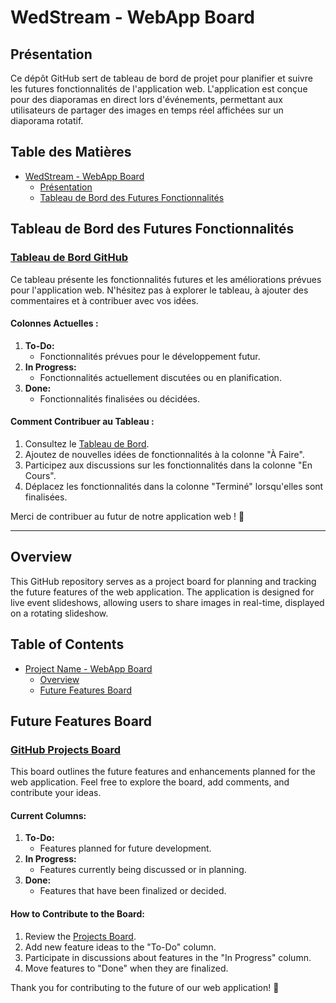 # WedStream - WebApp Board

## Présentation

Ce dépôt GitHub sert de tableau de bord de projet pour planifier et suivre les futures fonctionnalités de l'application web. L'application est conçue pour des diaporamas en direct lors d'événements, permettant aux utilisateurs de partager des images en temps réel affichées sur un diaporama rotatif.

## Table des Matières

- [WedStream - WebApp Board](#wedstream---webapp-board)
  - [Présentation](#présentation)
  - [Tableau de Bord des Futures Fonctionnalités](#tableau-de-bord-des-futures-fonctionnalités)

## Tableau de Bord des Futures Fonctionnalités

### [Tableau de Bord GitHub](https://github.com/users/ssan93/projects/1)

Ce tableau présente les fonctionnalités futures et les améliorations prévues pour l'application web. N'hésitez pas à explorer le tableau, à ajouter des commentaires et à contribuer avec vos idées.

#### Colonnes Actuelles :

1. **To-Do:**
   - Fonctionnalités prévues pour le développement futur.
2. **In Progress:**
   - Fonctionnalités actuellement discutées ou en planification.
3. **Done:**
   - Fonctionnalités finalisées ou décidées.

#### Comment Contribuer au Tableau :

1. Consultez le [Tableau de Bord](https://github.com/users/ssan93/projects/1).
2. Ajoutez de nouvelles idées de fonctionnalités à la colonne "À Faire".
3. Participez aux discussions sur les fonctionnalités dans la colonne "En Cours".
4. Déplacez les fonctionnalités dans la colonne "Terminé" lorsqu'elles sont finalisées.

Merci de contribuer au futur de notre application web ! 🚀

---

## Overview

This GitHub repository serves as a project board for planning and tracking the future features of the web application. The application is designed for live event slideshows, allowing users to share images in real-time, displayed on a rotating slideshow.

## Table of Contents

- [Project Name - WebApp Board](#wedstream---webapp-board)
  - [Overview](#overview)
  - [Future Features Board](#future-features-board)

## Future Features Board

### [GitHub Projects Board](https://github.com/users/ssan93/projects/1)

This board outlines the future features and enhancements planned for the web application. Feel free to explore the board, add comments, and contribute your ideas.

#### Current Columns:

1. **To-Do:**
   - Features planned for future development.
2. **In Progress:**
   - Features currently being discussed or in planning.
3. **Done:**
   - Features that have been finalized or decided.

#### How to Contribute to the Board:

1. Review the [Projects Board](https://github.com/users/ssan93/projects/1).
2. Add new feature ideas to the "To-Do" column.
3. Participate in discussions about features in the "In Progress" column.
4. Move features to "Done" when they are finalized.

Thank you for contributing to the future of our web application! 🚀
